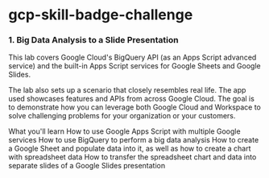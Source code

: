 # gcp-skill-badge-challenge


### 1. Big Data Analysis to a Slide Presentation
This lab covers Google Cloud's BigQuery API (as an Apps Script advanced service) and the built-in Apps Script services for Google Sheets and Google Slides.

The lab also sets up a scenario that closely resembles real life. The app used showcases features and APIs from across Google Cloud. The goal is to demonstrate how you can leverage both Google Cloud and Workspace to solve challenging problems for your organization or your customers.

What you'll learn
How to use Google Apps Script with multiple Google services
How to use BigQuery to perform a big data analysis
How to create a Google Sheet and populate data into it, as well as how to create a chart with spreadsheet data
How to transfer the spreadsheet chart and data into separate slides of a Google Slides presentation
